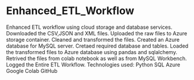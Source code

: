 # Enhanced_ETL_Workflow
Enhanced ETL workflow using cloud storage and database services.
Downloaded the CSV,JSON and XML files.
Uploaded the raw files to Azure storage container.
Cleaned and transformed the files.
Created an Azure database for MySQL server.
Cretaed required database and tables.
Loaded the transformed files to Azure database using pandas and sqlalchemy.
Retrived the files from colab notebook as well as from MySQL Workbench.
Logged the Entire ETL Workflow.
Technologies used:
Python
SQL
Azure
Google Colab
GitHub
